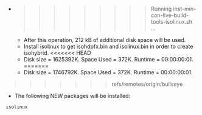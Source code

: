 * >>>>>>>>> Running inst-min-con-live-build-tools-isolinux.sh ...
  * After this operation, 212 kB of additional disk space will be used.
  * Install isolinux to get isohdpfx.bin and isolinux.bin in order to create isohybrid.
<<<<<<< HEAD
  * Disk size = 1625392K. Space Used = 372K. Runtime = 00:00:00:01.
=======
  * Disk size = 1746792K. Space Used = 372K. Runtime = 00:00:00:01.
>>>>>>> refs/remotes/origin/bullseye
  * The following NEW packages will be installed:
  ```bash
isolinux
  ```
